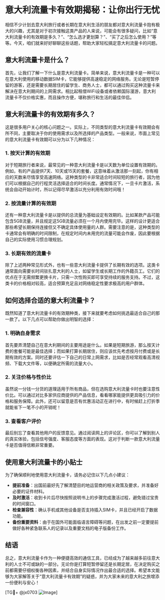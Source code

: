 # 意大利流量卡有效期揭秘：让你出行无忧

相信不少计划去意大利旅行或者长期在意大利生活的朋友都对意大利流量卡抱有极大的兴趣，尤其是对于初次接触这类产品的人来说，可能会有很多疑问，比如“意大利流量卡的有效期是多久？”、“怎么选才更划算？”、“买了之后怎么使用？”等等。今天，咱们就来好好聊聊这些话题，帮助大家轻松搞定意大利流量卡的问题。

## 意大利流量卡是什么？

首先，让我们了解一下什么是意大利流量卡。简单来说，意大利流量卡是一种可以在意大利使用的移动数据SIM卡，它能够提供高速稳定的网络服务。无论是短暂停留的游客，还是需要长期居住的留学生、商务人士，都可以通过购买这种流量卡来解决在意大利期间的上网需求。相比起租借WiFi设备或者依赖国际漫游，意大利流量卡不仅价格实惠，而且操作方便，堪称旅行和生活的最佳伴侣。

## 意大利流量卡的有效期有多久？

这是很多用户关心的核心问题之一。实际上，不同类型的意大利流量卡有效期会有所不同，主要取决于你的使用需求以及所选择的产品类型。一般来说，市面上常见的意大利流量卡有效期可以分为以下几种情况：

### 1. 按天计算的有效期
对于短期旅行者来说，最常见的一种意大利流量卡是以天数为单位设置有效期的。例如，有的产品提供7天、10天或15天的套餐，这意味着从激活那一刻起，你有相应的天数来尽情享受高速网络。这种类型的卡非常适合时间较短的旅行者，因为他们可以根据自己的行程灵活选择适合的时间长度。通常情况下，一旦卡片激活，系统会自动开始计时，所以记得尽早激活以充分利用有效时间哦！

### 2. 按流量计算的有效期
还有一种意大利流量卡是以提供的总流量为基础设定有效期的。比如某款产品可能包含5GB流量，并且规定这5GB流量必须在一个月内使用完毕。这样的设计更适合那些希望长期保持连接但又不确定具体使用量的人群。需要注意的是，这种类型的卡通常会有明确的时间限制，在规定时间内未用完的流量可能会作废，因此要根据自己的实际使用习惯合理规划。

### 3. 长期有效的流量卡
除了上述两种常见形式外，也有一些意大利流量卡提供了长期有效的选项。这类卡通常面向需要长时间驻扎意大利的人士，如留学生或长期工作的外籍员工。它们的优点在于无需频繁更换卡片，只需一次性购买即可享受持续的服务支持。不过，这类卡的价格相对较高，适合预算充足且对网络稳定性要求极高的用户群体。

## 如何选择合适的意大利流量卡？

既然知道了意大利流量卡的有效期种类，接下来就要考虑如何挑选最适合自己的那一款了。以下几点可以帮助你做出明智的选择：

### 1. 明确自身需求
首先要弄清楚自己在意大利期间的主要用途是什么。如果是短期旅游，那么按天计费的套餐可能是最佳选择；而如果打算长期居住，则应该优先考虑按月付费或是长期有效的方案。同时还要评估一下自己的日常上网需求，比如是否经常观看高清视频、下载大文件等，以便确定所需的流量大小。

### 2. 关注价格与性价比
虽然说一分钱一分货的道理适用于所有商品，但在选购意大利流量卡时也要注意性价比。可以通过对比多家供应商提供的产品信息，看看哪家能提供更具吸引力的价格和服务保障。此外，还可以留意是否有优惠活动正在进行中，有时候赶上打折季就能省下一笔不小的开销呢！

### 3. 查看客户评价
最后别忘了查看其他用户的反馈意见。通过阅读网上的评论区，你可以了解到别人的真实体验，包括信号强度、客服态度等方面的表现。这对于判断一款意大利流量卡是否值得信赖非常重要。

## 使用意大利流量卡的小贴士

为了确保顺利地使用意大利流量卡，请务必记住以下几点小建议：

- **提前准备**：出国前最好先了解清楚目的地运营商的相关政策及要求，并准备好必要的证件材料。
- **及时激活**：收到卡片后尽快按照说明书上的步骤完成激活过程，避免错过宝贵的时间窗口。
- **检查兼容性**：确认手机或其他设备是否支持插入SIM卡，并且已经开启了数据功能。
- **备份重要资料**：由于在国外可能面临语言障碍等问题，在出发之前一定要提前做好各种紧急联系人的记录以及重要文档的电子版备份工作。

## 结语

总之，意大利流量卡作为一种便捷高效的通信工具，已经成为了越来越多前往意大利的人士不可或缺的一部分。无论你是打算短暂停留还是长期定居，在决定购买之前都需要仔细权衡各种因素，并结合自身实际情况作出最合适的选择。希望本文能够为大家解答关于“意大利流量卡有效期”的疑惑，并为大家未来的意大利之旅增添一份便利与安心！

[TG💪+ @jx0703 ![Image](https://github.com/user-attachments/assets/dbca1d08-cadb-493c-b0ec-ad6f7a83f270)]